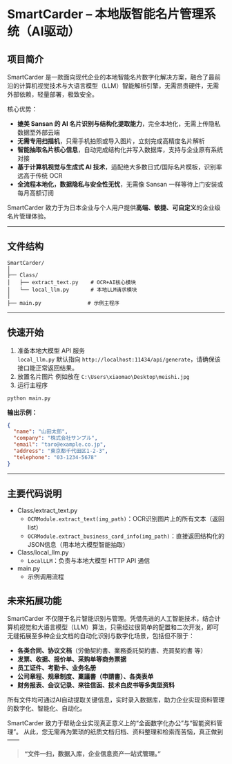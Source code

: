 # SmartCarder – 本地版智能名片管理系统（AI驱动）

## 项目简介

SmartCarder 是一款面向现代企业的本地智能名片数字化解决方案，融合了最前沿的计算机视觉技术与大语言模型（LLM）智能解析引擎，无需昂贵硬件，无需外部依赖，轻量部署，极致安全。

核心优势：

- **媲美 Sansan 的 AI 名片识别与结构化提取能力**，完全本地化，无需上传隐私数据至外部云端
- **无需专用扫描机**，只需手机拍照或导入图片，立刻完成高精度名片解析
- **智能抽取名片核心信息**，自动完成结构化并写入数据库，支持与企业原有系统对接
- **基于计算机视觉与生成式 AI 技术**，适配绝大多数日式/国际名片模板，识别率远高于传统 OCR
- **全流程本地化，数据隐私与安全性无忧**，无需像 Sansan 一样等待上门安装或每月高额订阅

SmartCarder 致力于为日本企业与个人用户提供**高端、敏捷、可自定义**的企业级名片管理体验。

---

## 文件结构

```
SmartCarder/
│
├── Class/
│   ├── extract_text.py    # OCR+AI核心模块
│   └── local_llm.py       # 本地LLM请求模块
│
├── main.py               # 示例主程序
```


---

## 快速开始

1. 准备本地大模型 API 服务  
     `local_llm.py` 默认指向 `http://localhost:11434/api/generate`，请确保该接口能正常返回结果。
2. 放置名片图片
    例如放在 `C:\Users\xiaomao\Desktop\meishi.jpg`
3. 运行主程序

```bash
python main.py
```

**输出示例：**

```json
{
  "name": "山田太郎",
  "company": "株式会社サンプル",
  "email": "taro@example.co.jp",
  "address": "東京都千代田区1-2-3",
  "telephone": "03-1234-5678"
}
```

---

## 主要代码说明

- Class/extract_text.py
    - `OCRModule.extract_text(img_path)`：OCR识别图片上的所有文本（返回list）
    - `OCRModule.extract_business_card_info(img_path)`：直接返回结构化的JSON信息（用本地大模型智能抽取）
- Class/local_llm.py
    - `LocalLLM`：负责与本地大模型 HTTP API 通信
- main.py
    - 示例调用流程


## 未来拓展功能

SmartCarder 不仅限于名片智能识别与管理。凭借先进的人工智能技术，结合计算机视觉和大语言模型（LLM）算法，只需经过很简单的配置和二次开发，即可无缝拓展至多种企业文档的自动化识别与数字化场景，包括但不限于：

- **各类合同、协议文档**（労働契約書、業務委託契約書、売買契約書 等）
- **发票、收据、报价单、采购单等商务票据**
- **员工证件、考勤卡、业务名册**
- **公司章程、规章制度、稟議書（申請書）、各类表单**
- **财务报表、会议记录、来往信函、技术白皮书等多类型资料**

所有文件均可通过AI自动提取关键信息，实时录入数据库，助力企业实现资料管理的数字化、智能化、自动化。  

SmartCarder 致力于帮助企业实现真正意义上的“全面数字化办公”与“智能资料管理”。
从此，您无需再为繁琐的纸质文档归档、资料整理和检索而苦恼，真正做到——

> **“文件一扫，数据入库，企业信息资产一站式管理。”**





